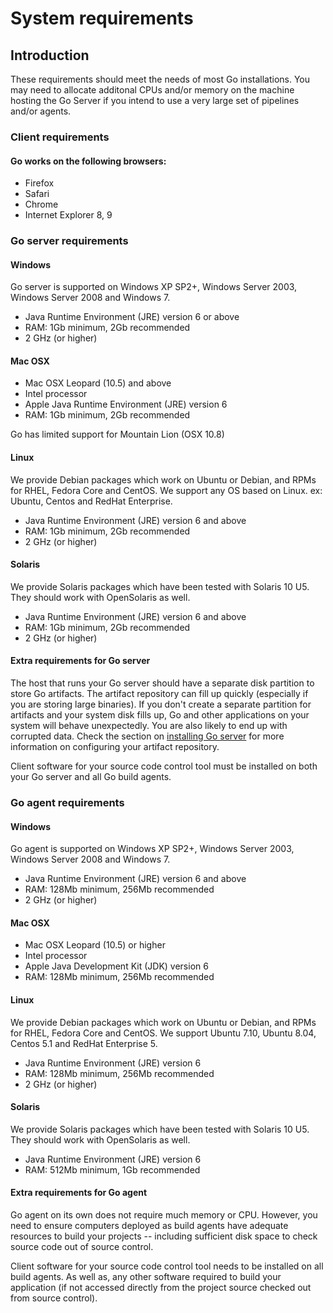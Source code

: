 # System requirements

## Introduction

These requirements should meet the needs of most Go installations. You may need to allocate additonal CPUs and/or memory on the machine hosting the Go Server if you intend to use a very large set of pipelines and/or agents.

### Client requirements

#### Go works on the following browsers:

-   Firefox
-   Safari
-   Chrome
-   Internet Explorer 8, 9

### Go server requirements

#### Windows

Go server is supported on Windows XP SP2+, Windows Server 2003, Windows Server 2008 and Windows 7.

-   Java Runtime Environment (JRE) version 6 or above
-   RAM: 1Gb minimum, 2Gb recommended
-   2 GHz (or higher)

#### Mac OSX

-   Mac OSX Leopard (10.5) and above
-   Intel processor
-   Apple Java Runtime Environment (JRE) version 6
-   RAM: 1Gb minimum, 2Gb recommended

Go has limited support for Mountain Lion (OSX 10.8)

#### Linux

We provide Debian packages which work on Ubuntu or Debian, and RPMs for RHEL, Fedora Core and CentOS. We support any OS based on Linux. ex: Ubuntu, Centos and RedHat Enterprise.

-   Java Runtime Environment (JRE) version 6 and above
-   RAM: 1Gb minimum, 2Gb recommended
-   2 GHz (or higher)

#### Solaris

We provide Solaris packages which have been tested with Solaris 10 U5. They should work with OpenSolaris as well.

-   Java Runtime Environment (JRE) version 6 and above
-   RAM: 1Gb minimum, 2Gb recommended
-   2 GHz (or higher)

#### Extra requirements for Go server

The host that runs your Go server should have a separate disk partition to store Go artifacts. The artifact repository can fill up quickly (especially if you are storing large binaries). If you don't create a separate partition for artifacts and your system disk fills up, Go and other applications on your system will behave unexpectedly. You are also likely to end up with corrupted data. Check the section on [installing Go server](installing_go_server.html) for more information on configuring your artifact repository.

Client software for your source code control tool must be installed on
both your Go server and all Go build agents.

### Go agent requirements

#### Windows

Go agent is supported on Windows XP SP2+, Windows Server 2003, Windows Server 2008 and Windows 7.

-   Java Runtime Environment (JRE) version 6 and above
-   RAM: 128Mb minimum, 256Mb recommended
-   2 GHz (or higher)

#### Mac OSX

-   Mac OSX Leopard (10.5) or higher
-   Intel processor
-   Apple Java Development Kit (JDK) version 6
-   RAM: 128Mb minimum, 256Mb recommended

#### Linux

We provide Debian packages which work on Ubuntu or Debian, and RPMs for RHEL, Fedora Core and CentOS. We support Ubuntu 7.10, Ubuntu 8.04, Centos 5.1 and RedHat Enterprise 5.

-   Java Runtime Environment (JRE) version 6
-   RAM: 128Mb minimum, 256Mb recommended
-   2 GHz (or higher)

#### Solaris

We provide Solaris packages which have been tested with Solaris 10 U5. They should work with OpenSolaris as well.

-   Java Runtime Environment (JRE) version 6
-   RAM: 512Mb minimum, 1Gb recommended

#### Extra requirements for Go agent

Go agent on its own does not require much memory or CPU. However, you need to ensure computers deployed as build agents have adequate resources to build your projects -- including sufficient disk space to check source code out of source control.

Client software for your source code control tool needs to be installed on all build agents. As well as, any other software required to build your application (if not accessed directly from the project source checked out from source control).